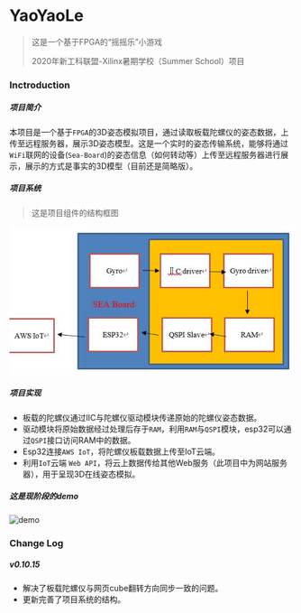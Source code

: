 # YaoYaoLe
>  这是一个基于FPGA的“摇摇乐”小游戏 
>
> 2020年新工科联盟-Xilinx暑期学校（Summer School）项目

### Inctroduction

##### 项目简介

本项目是一个基于`FPGA`的3D姿态模拟项目，通过读取板载陀螺仪的姿态数据，上传至远程服务器，展示3D姿态模型。这是一个实时的姿态传输系统，能够将通过`WiFi`联网的设备(`Sea-Board`)的姿态信息（如何转动等）上传至远程服务器进行展示，展示的方式是事实的3D模型（目前还是简略版）。



##### 项目系统

> 这是项目组件的结构框图

![system](system.jpg)



##### 项目实现

- 板载的陀螺仪通过IIC与陀螺仪驱动模块传递原始的陀螺仪姿态数据。
- 驱动模块将原始数据经过处理后存于`RAM`，利用`RAM`与`QSPI`模块，esp32可以通过`QSPI`接口访问RAM中的数据。
- Esp32连接`AWS IoT`，将陀螺仪板载数据上传至IoT云端。
- 利用`IoT`云端 `Web API`，将云上数据传给其他Web服务（此项目中为网站服务器），用于呈现3D在线姿态模拟。



##### 这是现阶段的demo

![demo](demo_latest.gif)


### Change Log

##### v0.10.15
- 解决了板载陀螺仪与网页cube翻转方向同步一致的问题。
- 更新完善了项目系统的结构。
